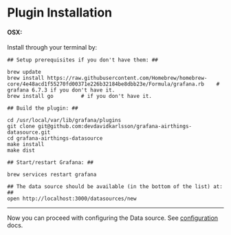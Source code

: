 # Plugin Installation

#### OSX:

Install through your terminal by:
```
## Setup prerequisites if you don't have them: ##

brew update
brew install https://raw.githubusercontent.com/Homebrew/homebrew-core/4e48acd1f55270fd00371e226b32184be8dbb23e/Formula/grafana.rb    # grafana 6.7.3 if you don't have it.
brew install go         # if you don't have it.

## Build the plugin: ##

cd /usr/local/var/lib/grafana/plugins
git clone git@github.com:devdavidkarlsson/grafana-airthings-datasource.git
cd grafana-airthings-datasource
make install
make dist

## Start/restart Grafana: ##

brew services restart grafana

## The data source should be available (in the bottom of the list) at: ##
open http://localhost:3000/datasources/new
```
---
Now you can proceed with configuring the Data source.
See [configuration](https://github.com/devdavidkarlsson/grafana-airthings-datasource/blob/master/docs/configuration.md) docs.

